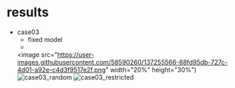 # results

- case03
  - fixed model
  - 
  <image src="https://user-images.githubusercontent.com/58590260/137255566-88fd95db-727c-4d01-a92e-c4d3f9517e2f.png"  width="20%" height="30%")
![case03_random](https://user-images.githubusercontent.com/58590260/137255576-458377f4-cec6-4a1b-a772-61e1e627b048.png)
![case03_restricted](https://user-images.githubusercontent.com/58590260/137255591-a75a8d38-3454-4781-92a9-8c1eb385a1f7.png)
